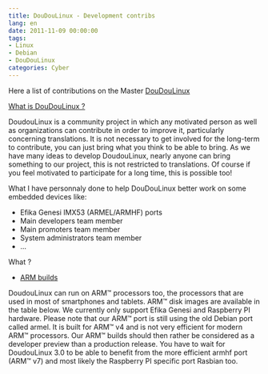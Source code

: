 ```yaml
---
title: DouDouLinux - Development contribs
lang: en
date: 2011-11-09 00:00:00
tags: 
- Linux
- Debian
- DouDouLinux
categories: Cyber
---
```


Here a list of contributions on the Master [DouDouLinux](http://www.doudoulinux.org/)

[What is DouDouLinux ?](http://www.doudoulinux.fr/web/english/about/more-about/article/team-and-contributors.html)

DoudouLinux is a community project in which any motivated person as well as organizations can contribute in order to improve it, particularly concerning translations. It is not necessary to get involved for the long-term to contribute, you can just bring what you think to be able to bring. As we have many ideas to develop DoudouLinux, nearly anyone can bring something to our project, this is not restricted to translations. Of course if you feel motivated to participate for a long time, this is possible too!

<!-- more -->

What I have personnaly done to help DouDouLinux better work on some embedded devices like:
- Efika Genesi IMX53 (ARMEL/ARMHF) ports
- Main developers team member
- Main promoters team member
- System administrators team member
- ...

What ?
- [ARM builds](http://www.doudoulinux.org/web/english/article/download.html)

DoudouLinux can run on ARM™ processors too, the processors that are used in most of smartphones and tablets. ARM™ disk images are available in the table below. We currently only support Efika Genesi and Raspberry PI hardware. Please note that our ARM™ port is still using the old Debian port called armel. It is built for ARM™ v4 and is not very efficient for modern ARM™ processors. Our ARM™ builds should then rather be considered as a developer preview than a production release. You have to wait for DoudouLinux 3.0 to be able to benefit from the more efficient armhf port (ARM™ v7) and most likely the Raspberry PI specific port Rasbian too.
